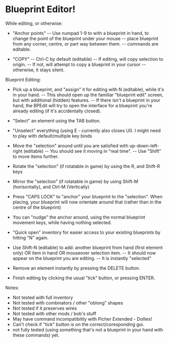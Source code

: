 # Blueprint Editor!

While editing, or otherwise:
 - "Anchor points" 
  -- Use numpad 1-9 to with a blueprint in hand, to change the point of the blueprint under your mouse
  -- place blueprint from any corner, centre, or part way between them.
  -- commands are editable.
  
 - "COPY"
  -- Ctrl-C by default (editable)
  -- If editing, will copy selection to origin.
  -- If not, will attempt to copy a blueprint in your cursor
  -- otherwise, it stays silent.

Blueprint Editing:
 - Pick up a blueprint, and "assign" it for editing with N (editable), while it's in your hand. 
  -- This should open up the familiar "blueprint edit" screen, but with additional (hidden) features.
  -- If there isn't a blueprint in your hand, the BPEdit will try to open the interface for a 
    blueprint you're already editing (if it's accidentally closed).

 - "Select" an element using the TAB button.
    
 - "Unselect" everything (using E - currently also closes UI). 
    I might need to play with default/multiple key binds

 - Move the "selection" around until you are satisfied with up-down-left-right (editable)
  -- You should see it moving in "real time".
  -- Use "Shift" to move items further.
  
 - Rotate the "selection" (if rotatable in game) by using the R, and Shift-R keys
 
 - Mirror the "selection" (if rotatable in game) by using Shift-M (horisontally), and Ctrl-M (Vertically)
  
 - Press "CAPS LOCK" to "anchor" your blueprint to the "selection". When placing, your blueprint
    will now orientate around that (rather than in the centre of the blueprint)
    
 - You can "nudge" the anchor around, using the normal blueprint movement keys, while having
    nothing selected.

 - "Quick open" inventory for easier access to your existing blueprints by hitting "N" again.
  
 - Use Shift-N (editable) to add: another blueprint from hand (first element only) OR item in hand 
    OR mouseover selection item. 
  -- It should now appear on the blueprint you are editing.
  -- It is instantly "selected"
  
 - Remove an element instantly by pressing the DELETE button.

 - Finish editing by clicking the usual "tick" button, or pressing ENTER.

Notes: 
 - Not tested with full inventory
 - Not tested with combinators / other "oblong" shapes
 - Not tested if it preserves wires
 - Not tested with other mods / bob's stuff
 - May have command incompatibility with Picher Extended - Dollies!
 - Can't check if "tick" button is on the correct/coresponding gui.
 - not fully tested (using something that's not a blueprint in your hand with these commands) yet.